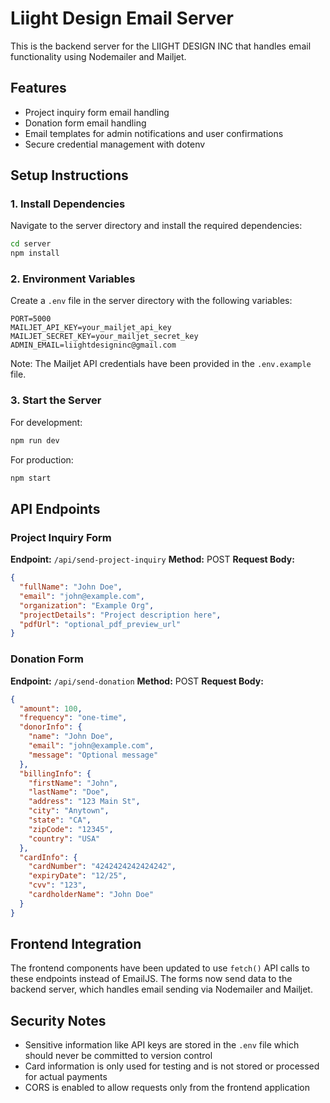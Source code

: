 # Liight Design Email Server

This is the backend server for the LIIGHT DESIGN INC that handles email functionality using Nodemailer and Mailjet.

## Features

- Project inquiry form email handling
- Donation form email handling
- Email templates for admin notifications and user confirmations
- Secure credential management with dotenv

## Setup Instructions

### 1. Install Dependencies

Navigate to the server directory and install the required dependencies:

```bash
cd server
npm install
```

### 2. Environment Variables

Create a `.env` file in the server directory with the following variables:

```
PORT=5000
MAILJET_API_KEY=your_mailjet_api_key
MAILJET_SECRET_KEY=your_mailjet_secret_key
ADMIN_EMAIL=liightdesigninc@gmail.com
```

Note: The Mailjet API credentials have been provided in the `.env.example` file.

### 3. Start the Server

For development:
```bash
npm run dev
```

For production:
```bash
npm start
```

## API Endpoints

### Project Inquiry Form

**Endpoint:** `/api/send-project-inquiry`
**Method:** POST
**Request Body:**
```json
{
  "fullName": "John Doe",
  "email": "john@example.com",
  "organization": "Example Org",
  "projectDetails": "Project description here",
  "pdfUrl": "optional_pdf_preview_url"
}
```

### Donation Form

**Endpoint:** `/api/send-donation`
**Method:** POST
**Request Body:**
```json
{
  "amount": 100,
  "frequency": "one-time",
  "donorInfo": {
    "name": "John Doe",
    "email": "john@example.com",
    "message": "Optional message"
  },
  "billingInfo": {
    "firstName": "John",
    "lastName": "Doe",
    "address": "123 Main St",
    "city": "Anytown",
    "state": "CA",
    "zipCode": "12345",
    "country": "USA"
  },
  "cardInfo": {
    "cardNumber": "4242424242424242",
    "expiryDate": "12/25",
    "cvv": "123",
    "cardholderName": "John Doe"
  }
}
```

## Frontend Integration

The frontend components have been updated to use `fetch()` API calls to these endpoints instead of EmailJS. The forms now send data to the backend server, which handles email sending via Nodemailer and Mailjet.

## Security Notes

- Sensitive information like API keys are stored in the `.env` file which should never be committed to version control
- Card information is only used for testing and is not stored or processed for actual payments
- CORS is enabled to allow requests only from the frontend application

